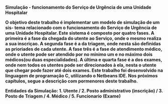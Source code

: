 <b>Simulação - funcionamento do Serviço de Urgência de uma Unidade Hospitalar

O objetivo deste trabalho é implementar um modelo de simulação de um sis- tema relacionado com o funcionamento do Serviço de Urgência de uma Unidade Hospitalar. Este sistema é composto por quatro fases. A primeira é a fase da chegada do utente ao Serviço, onde o mesmo realiza a sua inscriçao. A segunda fase é a da triagem, onde nesta são definidas as prioriades de cada utente. A fase três é a fase de atendimento médico, onde o utente pode ser atendido por no mínimo um e no máximo dois médicos(ou duas especialidades). A última e quarta fase é a dos exames, onde nem todos os utentes pode ser direcionados à ela, nesta o utente que chegar pode fazer até dois exames. Este trabalho foi desenvolvido na linguagem de programação C, utilizando o Netbeans IDE. Nos próximos capítulos, segue a descrição com pormenores deste trabalho.

Entidades da Simulação: 1. Utente / 2. Posto administrativo (inscrição) / 3. Posto de Triagem / 4. Médico / 5. Funcionario (Exame)
